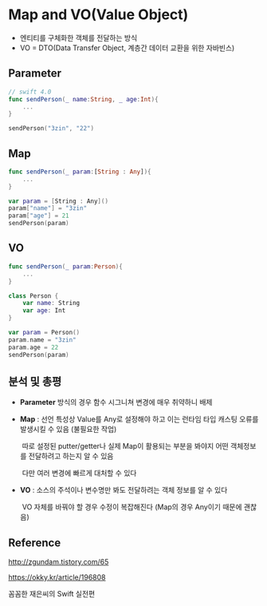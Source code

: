 # Map and VO(Value Object) 

- 엔티티를 구체화한 객체를 전달하는 방식
- VO = DTO(Data Transfer Object, 계층간 데이터 교환을 위한 자바빈스) 

## Parameter

```swift
// swift 4.0
func sendPerson(_ name:String, _ age:Int){
    ...   
}

sendPerson("3zin", "22")
```



## Map

```swift
func sendPerson(_ param:[String : Any]){
    ...   
}

var param = [String : Any]()
param["name"] = "3zin"
param["age"] = 21
sendPerson(param)
```



## VO

```swift
func sendPerson(_ param:Person){
    ...   
}

class Person {
    var name: String
    var age: Int 
}

var param = Person()
param.name = "3zin"
param.age = 22
sendPerson(param)
```



## 분석 및 총평

- **Parameter** 방식의 경우 함수 시그니쳐 변경에 매우 취약하니 배제 

- **Map** : 선언 특성상 Value를 Any로 설정해야 하고 이는 런타임 타입 캐스팅 오류를 발생시킬 수 있음 (불필요한 작업)

  ​	   따로 설정된 putter/getter나 실제 Map이 활용되는 부분을 봐야지 어떤 객체정보를 전달하려고 하는지 알 수 있음 	   

  ​	   다만 여러 변경에 빠르게 대처할 수 있다

- **VO** :  소스의 주석이나 변수명만 봐도 전달하려는 객체 정보를 알 수 있다

  ​	 VO 자체를 바꿔야 할 경우 수정이 복잡해진다 (Map의 경우 Any이기 때문에 괜찮음)



## Reference

http://zgundam.tistory.com/65

https://okky.kr/article/196808

꼼꼼한 재은씨의 Swift 실전편 